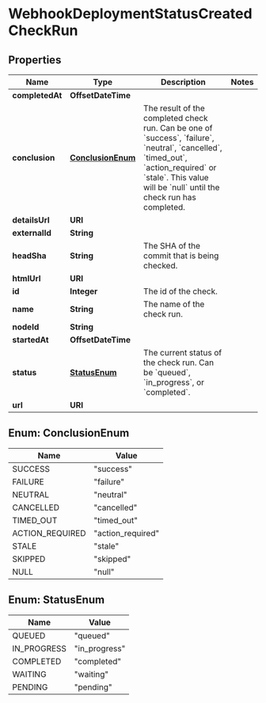 

# WebhookDeploymentStatusCreatedCheckRun


## Properties

| Name | Type | Description | Notes |
|------------ | ------------- | ------------- | -------------|
|**completedAt** | **OffsetDateTime** |  |  |
|**conclusion** | [**ConclusionEnum**](#ConclusionEnum) | The result of the completed check run. Can be one of &#x60;success&#x60;, &#x60;failure&#x60;, &#x60;neutral&#x60;, &#x60;cancelled&#x60;, &#x60;timed_out&#x60;, &#x60;action_required&#x60; or &#x60;stale&#x60;. This value will be &#x60;null&#x60; until the check run has completed. |  |
|**detailsUrl** | **URI** |  |  |
|**externalId** | **String** |  |  |
|**headSha** | **String** | The SHA of the commit that is being checked. |  |
|**htmlUrl** | **URI** |  |  |
|**id** | **Integer** | The id of the check. |  |
|**name** | **String** | The name of the check run. |  |
|**nodeId** | **String** |  |  |
|**startedAt** | **OffsetDateTime** |  |  |
|**status** | [**StatusEnum**](#StatusEnum) | The current status of the check run. Can be &#x60;queued&#x60;, &#x60;in_progress&#x60;, or &#x60;completed&#x60;. |  |
|**url** | **URI** |  |  |



## Enum: ConclusionEnum

| Name | Value |
|---- | -----|
| SUCCESS | &quot;success&quot; |
| FAILURE | &quot;failure&quot; |
| NEUTRAL | &quot;neutral&quot; |
| CANCELLED | &quot;cancelled&quot; |
| TIMED_OUT | &quot;timed_out&quot; |
| ACTION_REQUIRED | &quot;action_required&quot; |
| STALE | &quot;stale&quot; |
| SKIPPED | &quot;skipped&quot; |
| NULL | &quot;null&quot; |



## Enum: StatusEnum

| Name | Value |
|---- | -----|
| QUEUED | &quot;queued&quot; |
| IN_PROGRESS | &quot;in_progress&quot; |
| COMPLETED | &quot;completed&quot; |
| WAITING | &quot;waiting&quot; |
| PENDING | &quot;pending&quot; |



